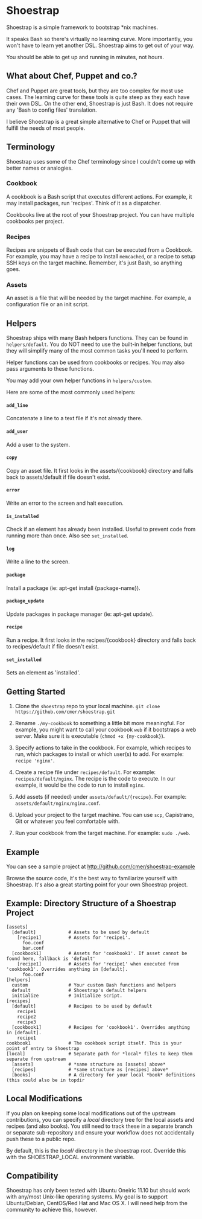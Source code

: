 # Shoestrap

Shoestrap is a simple framework to bootstrap *nix machines.

It speaks Bash so there's virtually no learning curve. More importantly, you
won't have to learn yet another DSL. Shoestrap aims to get out of your way.

You should be able to get up and running in minutes, not hours.


## What about Chef, Puppet and co.?

Chef and Puppet are great tools, but they are too complex for most use cases.
The learning curve for these tools is quite steep as they each have their own
DSL. On the other end, Shoestrap is just Bash. It does not require any
'Bash to config files' translation.

I believe Shoestrap is a great simple alternative to Chef or Puppet that will
fulfill the needs of most people.


## Terminology

Shoestrap uses some of the Chef terminology since I couldn't come up with
better names or analogies.

### Cookbook

A cookbook is a Bash script that executes different actions. For example,
it may install packages, run 'recipes'. Think of it as a dispatcher.

Cookbooks live at the root of your Shoestrap project. You can have multiple
cookbooks per project.

### Recipes

Recipes are snippets of Bash code that can be executed from a Cookbook. For
example, you may have a recipe to install `memcached`, or a recipe to setup
SSH keys on the target machine. Remember, it's just Bash, so anything goes.

### Assets

An asset is a file that will be needed by the target machine. For example,
a configuration file or an init script.


## Helpers

Shoestrap ships with many Bash helpers functions. They can be found in
`helpers/default`. You do NOT need to use the built-in helper functions,
but they will simplify many of the most common tasks you'll need to perform.

Helper functions can be used from cookbooks or recipes. You may also pass
arguments to these functions.

You may add your own helper functions in `helpers/custom`.

Here are some of the most commonly used helpers:

#### `add_line`
Concatenate a line to a text file if it's not already there.

#### `add_user`
Add a user to the system.

#### `copy`
Copy an asset file. It first looks in the assets/{cookbook} directory and falls back to assets/default if file doesn't exist.

#### `error`
Write an error to the screen and halt execution.

#### `is_installed`
Check if an element has already been installed. Useful to prevent code from running more than once. Also see `set_installed`.

#### `log`
Write a line to the screen.

#### `package`
Install a package (ie: apt-get install {package-name}).

#### `package_update`
Update packages in package manager (ie: apt-get update).

#### `recipe`
Run a recipe. It first looks in the recipes/{cookbook} directory and falls back to recipes/default if file doesn't exist.

#### `set_installed`
Sets an element as 'installed'.


## Getting Started

1.  Clone the `shoestrap` repo to your local machine.
    `git clone https://github.com/cmer/shoestrap.git`

2.  Rename `./my-cookbook` to something a little bit more meaningful. For example,
    you might want to call your cookbook `web` if it bootstraps a web server. Make
    sure it is executable (`chmod +x {my-cookbook}`).

3.  Specify actions to take in the cookbook. For example, which recipes to run, which
    packages to install or which user(s) to add. For example: `recipe 'nginx'`.

4.  Create a recipe file under `recipes/default`. For example: `recipes/default/nginx`. The recipe
    is the code to execute. In our example, it would be the code to run to install `nginx`.

5.  Add assets (if needed) under `assets/default/{recipe}`. For example: `assets/default/nginx/nginx.conf`.

6.  Upload your project to the target machine. You can use `scp`, Capistrano, Git or whatever you feel
    comfortable with.

7.  Run your cookbook from the target machine. For example: `sudo ./web`.


## Example

You can see a sample project at http://github.com/cmer/shoestrap-example

Browse the source code, it's the best way to familiarize yourself with Shoestrap. It's also a great starting
point for your own Shoestrap project.


## Example: Directory Structure of a Shoestrap Project

    [assets]
      [default]            # Assets to be used by default
        [recipe1]          # Assets for 'recipe1'.
          foo.conf
          bar.conf
      [cookbook1]          # Assets for 'cookbook1'. If asset cannot be found here, fallback is 'default'
        [recipe1]          # Assets for 'recipe1' when executed from 'cookbook1'. Overrides anything in [default].
          foo.conf
    [helpers]
      custom               # Your custom Bash functions and helpers
      default              # Shoestrap's default helpers
      initialize           # Initialize script.
    [recipes]
      [default]            # Recipes to be used by default
        recipe1
        recipe2
        recipe3
      [cookbook1]          # Recipes for 'cookbook1'. Overrides anything in [default].
        recipe1
    cookbook1              # The cookbook script itself. This is your point of entry to Shoestrap
    [local]                # Separate path for *local* files to keep them separate from upstream
      [assets]             # *same structure as [assets] above*
      [recipes]            # *same structure as [recipes] above*
      [books]              # A directory for your local *book* definitions (this could also be in topdir

## Local Modifications

If you plan on keeping some local modifications out of the upstream contributions, 
you can specify a *local* directory tree for the local assets and recipes (and also
books). You still need to track these in a separate branch or separate sub-repository
and ensure your workflow does not accidentally push these to a public repo.

By default, this is the *local/* directory in the shoestrap root. Override this with the 
SHOESTRAP\_LOCAL environment variable.

## Compatibility

Shoestrap has only been tested with Ubuntu Oneiric 11.10 but should work with any/most Unix-like
operating systems. My goal is to support Ubuntu/Debian, CentOS/Red Hat and Mac OS X. I will need
help from the community to achieve this, however.
